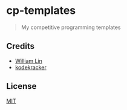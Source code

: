 # cp-templates

> My competitive programming templates

## Credits

- [William Lin](https://gist.github.com/vipul43/3b34d1f1cb14333a3e23830c29200a0d)
- [kodekracker](https://gist.github.com/kodekracker/e09f9d23573f117a5db0)

## License

[MIT](https://github.com/mathletedev/cp-templates/blob/main/LICENSE)
